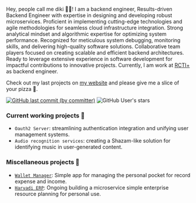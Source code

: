 Hey, people call me diki 👨‍💻! I am a backend engineer, Results-driven Backend Engineer with expertise in designing and developing robust microservices. Proficient in implementing cutting-edge technologies and agile methodologies for seamless cloud infrastructure integration. Strong analytical mindset and algorithmic expertise for optimizing system performance. Recognized for meticulous system debugging, monitoring skills, and delivering high-quality software solutions. Collaborative team players focused on creating scalable and efficient backend architectures. Ready to leverage extensive experience in software development for impactful contributions to innovative projects. Currently, I am work at [RCTI+](https://www.rctiplus.com/tv/rcti) as backend engineer.
 
Check out my last projects on [my website](https://diki.haryadi.my.id) and please give me a slice of your pizza 🍕.

<a href="https://diki.haryadi.my.id"><img alt="GitHub last commit (by committer)" src="https://img.shields.io/github/last-commit/dikiharyadi19/dikiharyadi19.github.io?style=flat&label=Website%20updated:&labelColor=gray&color=blue&link=https%3A%2F%2Fdiki.haryadi.my.id"></a>
![GitHub User's stars](https://img.shields.io/github/stars/dikiharyadi19?affiliations=OWNER%2CCOLLABORATOR%2CORGANIZATION_MEMBER&label=Total%20star%20earned:&color=red)


### Current working projects 🌵
- `Oauth2 Server`: streamlining authentication integration and unifying user management systems.
- `Audio recognition services`: creating a Shazam-like solution for identifying music in user-generated content.

### Miscellaneous projects 🧰
- [`Wallet Manager`](https://github.com/dikiharyadi19/haryadi-wallet): Simple app for managing the personal pocket for record expense and income.
- [`Haryadi ERP`](https://github.com/dikiharyadi19/haryadi-erp): Ongoing building a microservice simple enterprise resource planning for personal use.
